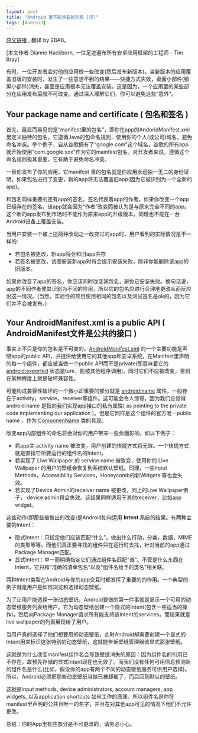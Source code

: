 ```yaml
---
layout: post
title: "Android 里不能改变的东西 [译]"
tags: [Android]
---
```


[原文链接](http://android-developers.blogspot.com/2011/06/things-that-cannot-change.html) , 翻译 by 2BAB。

[本文作者 Dianne Hackborn, 一位足迹遍布所有安卓应用框架的工程师 - Tim Bray]

有时，一位开发者会对他的应用做一些改变(然后发布新版本)。当新版本的应用覆盖旧版的安装时，发生了一些意想不到的结果——快捷方式失效，桌面小部件(锁屏小部件)消失，甚至是应用根本无法覆盖安装。这是因为，一个应用里的某些部分在应用发布后就不可改变。通过深入理解它们，你可以避免这些“意外”。

## **Your package name and certificate ( 包名和签名 )** ##

首先，最显而易见的是“manifest里的包名”，即你在app的AndoridManifest.xml里定义独特的包名。它遵循Java的包命名规则，使用你的个人(或公司)域名，避免命名冲突。举个例子，自从谷歌拥有了“google.com”这个域名，谷歌的所有app就开始使用“com.google.xxx”作为它的mainfest包名。对开发者来说，遵循这个命名规则极其重要，它有助于避免命名冲突。

一旦你发布了你的应用，它manifest 里的包名就是你应用永远独一无二的身份证明。如果包名进行了变更，新的app将无法覆盖旧app(因为它被识别为一个全新的app)。

<!-- more -->

和包名同样重要的还有app的签名。签名代表着app的作者，如果你改变一个app已经存在的签名，该app就会因为“作者”改变而被认为是与原来完全不同的app。这个新的app发布到市场时不能作为原来app的升级版本，同理也不能在一台Android设备上覆盖安装。

当用户安装一个被上述两种改动之一改变过的app时，用户看到的实际情况是不一样的: 

- 若包名被更改，新app将会和旧app共存
- 若签名被更改，试图安装新app时将会提示安装失败，除非你能删除该app的旧版本。


如果你改变了app的签名，你应该同时改变其包名，避免它安装失败。换句话说，app的不同作者使其识别为不同的应用，所以它的包名应进行合理地更改从而反应出这一情况。(当然，实验性的项目使用相同的包名以及测试签名是ok的，因为它们并不会被发布。)

## **Your AndroidManifest.xml is a public API ( AndroidManifest文件是公共的接口 )** ##

事实上不只是你的包名是不可变的。[AndroidManifest.xml](http://developer.android.com/guide/topics/manifest/manifest-intro.html) 的一个主要功能是声明app的public API，并提供给使用它的其他app和安卓系统。在Manifest里声明的每一个组件，都应被当做一个public API而不是private(即意味着它的 [android:exported](http://developer.android.com/guide/topics/manifest/activity-element.html#exported) 状态是ture，能被其他程序调用)。同时它们不应被改变，否则在某种程度上就是破坏兼容性。

可能构成兼容性破坏的一个微小却重要的部分就是 [android:name](http://developer.android.com/guide/topics/manifest/activity-element.html#nm) 属性，一般存在于activity，service，receiver等组件。这可能会令人惊讶，因为我们总觉得 android:name 是指向我们实现app接口的私有属性( as pointing to the private code implementing our application )。但是它同样是这个组件的官方唯一public name ，作为 [ComponenName](http://developer.android.com/reference/android/content/ComponentName.html) 类的具现。

改变app内部组件的命名将会对你的用户带来一些负面影响，如以下例子：


- 若app主 activity name 被改变，用户创建的快捷方式将无效。一个快捷方式就是直指它所要运行的组件名的Intent。
- 若实现了 Live Wallpaper 的 service name 被改变，使用你的 Live Wallpaper 的用户的壁纸会恢复到系统默认壁纸。同理，一些Input Methods，Accessibility Services，Honeycomb的新Widgets 等也会失效。
- 若实现了Device Admin的receiver name 被更改，同上的Live Wallpaper例子， device admin将会失效。这结果同样适用于其他receiver，比如app widget。

这些动作(即那些被做出的改变)是Android如何运用 **Intent** 系统的结果。有两种主要的Intent：

- 隐式Intent：只指定他们应该匹配“什么”，做出什么行动，分类，数据，MIME的类型等等。而他们真正要寻找的组件只在运行时去找，针对当前的app通过Package Manager匹配。
- 显式Intent：单一而明确指定它们通过组件名匹配“谁”。不管是什么东西在Intent，它只和“准确的清单包名”以及“组件名给予的类名”相关联。

两种Intent类型在Android与你的app交互时都发挥了重要的的作用。一个典型的例子就是用户是如何浏览和选择动态壁纸。

为了让用户能选择一张动态壁纸，Android要做的第一件事就是显示一个可用的动态壁纸服务列表给用户。它为动态壁纸创建一个隐式的Intent(包含一些适当的操作)，然后向Package Manager请求所有能支持该Intent的services。而结果就是live wallpaper的列表展现给了用户。

当用户真的选择了他们想要用的动态壁纸，此时Android却需要创建一个显式的Intent用来标识这张特别的动态壁纸，这就能告诉壁纸管理器该显式那张壁纸。

这就是为什么改变manifest组件名会导致壁纸消失的原因：因为组件名的引用已不存在，故预先存储的显式Intent现在也无效了。而我们没有任何可用信息预测新的组件名是什么(比如，假设你的app有两个不同的动态壁纸服务可供用户选择)。所以，Android必须把那些动态壁纸当做已被卸载了，而后回到默认的壁纸。

这就是input methods, device administrators, account managers, app widgets, 以及application shortcuts 如何工作的原理。所以组件名是你在manifest里声明的公共且唯一的名字，并且在对其他app可见的情况下他们不允许更改。

总结：你的App里有些部分是不可更改的，请务必小心。



